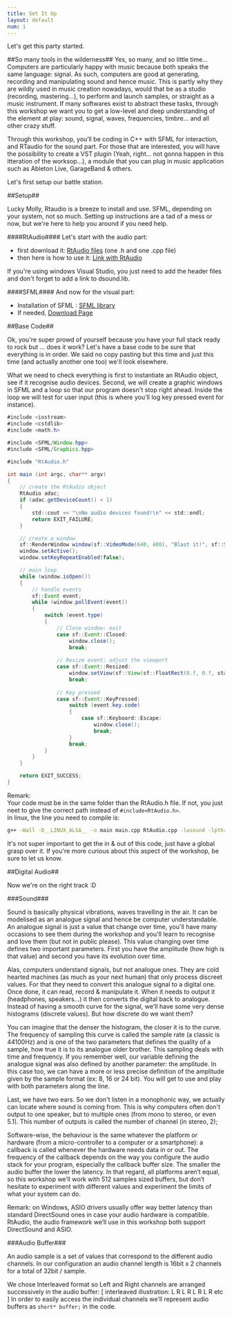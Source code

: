 ```yaml
---
title: Set It Up
layout: default
num: 1
---
```


Let's get this party started.

##So many tools in the wilderness##
Yes, so many, and so little time... Computers are particularly happy with music because both speaks the same language: signal. As such, computers are good at generating, recording and manipulating sound and hence music. This is partly why they are wildly used in music creation nowadays, would that be as a studio (recording, mastering…), to perform and launch samples, or straight as a music instrument. If many softwares exist to abstract these tasks, through this workshop we want you to get a low-level and deep understanding of the element at play: sound, signal, waves, frequencies, timbre... and all other crazy stuff.

Through this workshop, you’ll be coding in C++ with SFML for interaction, and RTaudio for the sound part. For those that are interested, you will have the possibility to create a VST plugin (Yeah, right... not gonna happen in this itteration of the worksop...), a module that you can plug in music application such as Ableton Live, GarageBand & others.

Let's first setup our battle station.

##Setup##

Lucky Molly, Rtaudio is a breeze to install and use. SFML, depending on your system, not so much. Setting up instructions are a tad of a mess or now, but we're here to help you around if you need help.

####RtAudio####
Let's start with the audio part: 
* first download it: [RtAudio files](https://www.music.mcgill.ca/~gary/rtaudio/) (one .h and one .cpp file) 
* then here is how to use it: [Link with RtAudio](https://www.music.mcgill.ca/~gary/rtaudio/compiling.html)

If you're using windows Visual Studio, you just need to add the header files and don't forget to add a link to dsound.lib.

####SFML####
And now for the visual part: 
* Installation of SFML : [SFML library](http://www.sfml-dev.org/tutorials/2.1/#getting-started) 
* If needed, [Download Page](http://www.sfml-dev.org/download/sfml/2.1/)

##Base Code##

Ok, you're super prowd of yourself because you have your full stack ready to rock but ... does it work? Let's have a base code to be sure that everything is in order. We said no copy pasting but this time and just this time (and actually another one too) we'll look elsewhere.

What we need to check everything is first to instantiate an RtAudio object, see if it recognise audio devices. Second, we will create a graphic windows in SFML and a loop so that our program doesn't stop right ahead. Inside the loop we will test for user input (this is where you'll log key pressed event for instance).

```java
#include <iostream>
#include <cstdlib>
#include <math.h>

#include <SFML/Window.hpp>
#include <SFML/Graphics.hpp>

#include "RtAudio.h"

int main (int argc, char** argv)
{
    // create the RtAudio object
    RtAudio adac;
    if (adac.getDeviceCount() < 1)
    {
        std::cout << "\nNo audio devices found!\n" << std::endl;
        return EXIT_FAILURE;
    }

    // create a window
    sf::RenderWindow window(sf::VideoMode(640, 480), "Blast it!", sf::Style::Default);
    window.setActive();
    window.setKeyRepeatEnabled(false);

    // main loop
    while (window.isOpen())
    {
        // handle events
        sf::Event event;
        while (window.pollEvent(event))
        {
            switch (event.type)
            {
                // Close window: exit
                case sf::Event::Closed:
                    window.close();
                    break;
           
                // Resize event: adjust the viewport
                case sf::Event::Resized:
                    window.setView(sf::View(sf::FloatRect(0.f, 0.f, static_cast<float>(event.size.width), static_cast<float>(event.size.height))));
                    break;
                   
                // Key pressed
                case sf::Event::KeyPressed:
                    switch (event.key.code)
                    {
                        case sf::Keyboard::Escape:
                            window.close();
                            break;
                    }
                    break;
            }
        }
    }

    return EXIT_SUCCESS;
}
```

Remark:  
Your code must be in the same folder than the RtAudio.h file. If not, you just neet to give the correct path instead of `#include<RtAudio.h>`.  
In linux, the line you need to compile is:
```bash
g++ -Wall -D__LINUX_ALSA__ -o main main.cpp RtAudio.cpp -lasound -lpthread -lsfml-graphics -lsfml-window -lsfml-system
```

It's not super important to get the in & out of this code, just have a global grasp over it. If you're more curious about this aspect of the workshop, be sure to let us know.

##Digital Audio##

Now we're on the right track :D

###Sound###

Sound is basically physical vibrations, waves travelling in the air. It can be modelised as an analogue signal and hence be computer understandable. An analogue signal is just a value that change over time, you'll have many occasions to see them during the workshop and you'll learn to recognise and love them (but not in public please). This value changing over time defines two important parameters. First you have the amplitude (how high is that value) and second you have its evolution over time.

Alas, computers understand signals, but not analogue ones. They are cold hearted machines (as much as your next human) that only process discreet values. For that they need to convert this analogue signal to a digital one. Once done, it can read, record & manipulate it. When it needs to output it (headphones, speakers...) it then converts the digital back to analogue. Instead of having a smooth curve for the signal, we'll have some very dense histograms (discrete values). But how discrete do we want them?

You can imagine that the denser the histogram, the closer it is to the curve. The frequency of sampling this curve is called the sample rate (a classic is 44100Hz) and is one of the two parameters that defines the quality of a sample, how true it is to its analogue older brother. This sampling deals with time and frequency. If you remember well, our variable defining the analogue signal was also defined by another parameter: the amplitude. In this case too, we can have a more or less precise definition of the amplitude given by the sample format (ex: 8, 16 or 24 bit). You will get to use and play with both parameters along the line.

Last, we have two ears. So we don't listen in a monophonic way, we actually can locate where sound is coming from. This is why computers often don't output to one speaker, but to multiple ones (from mono to stereo, or even 5.1). This number of outputs is called the number of channel (in stereo, 2);

Software-wise, the behaviour is the same whatever the platform or hardware (from a micro-controller to a computer or a smartphone): a callback is called whenever the hardware needs data in or out. The frequency of the callback depends on the way you configure the audio stack for your program, especially the callback buffer size. The smaller the audio buffer the lower the latency. In that regard, all platforms aren’t equal, so this workshop we’ll work with 512 samples sized buffers, but don’t hesitate to experiment with different values and experiment the limits of what your system can do.

Remark: on Windows, ASIO drivers usually offer way better latency than standard DirectSound ones in case your audio hardware is compatible. RtAudio, the audio framework we’ll use in this workshop both support DirectSound and ASIO.

###Audio Buffer###

An audio sample is a set of values that correspond to the different audio channels.
In our configuration an audio channel length is 16bit x 2 channels for a total of 32bit / sample.

We chose Interleaved format so Left and Right channels are arranged successively in the audio buffer:
[ interleaved illustration: L R L R L R L R etc ]
In order to easily access the individual channels we’ll represent audio buffers as `short* buffer;` in the code.


